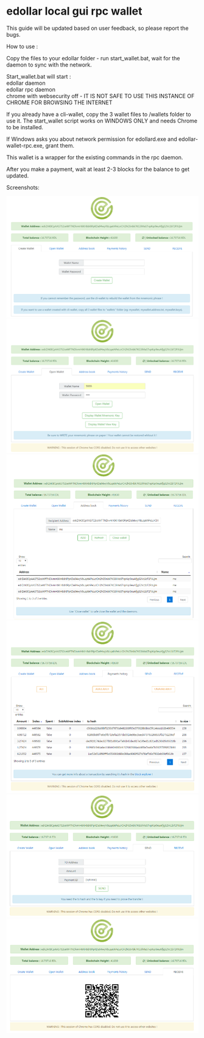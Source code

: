 # edollar local gui rpc wallet

This guide will be updated based on user feedback, so please report the bugs.

How to use : 

Copy the files to your edollar folder - run start_wallet.bat, wait for the daemon to sync with the network.

Start_wallet.bat will start :<br> 
edollar daemon<br>
edollar rpc daemon<br>
chrome with websecurity off - IT IS NOT SAFE TO USE THIS INSTANCE OF CHROME FOR BROWSING THE INTERNET <br>

If you already have a cli-wallet, copy the 3 wallet files to /wallets folder to use it.
The start_wallet script works on WINDOWS ONLY and needs Chrome to be installed. 

If Windows asks you about network permission for edollard.exe and edollar-wallet-rpc.exe, grant them.

This wallet is a wrapper for the existing commands in the rpc daemon. 

After you make a payment, wait at least 2-3 blocks for the balance to get updated.

Screenshots:

![screen1](screens/1.PNG)<br>
![screen2](screens/2.PNG)<br>
![screen3](screens/3.PNG)<br>
![screen4](screens/4.PNG)<br>
![screen5](screens/5.PNG)<br>
![screen6](screens/6.PNG)<br>
